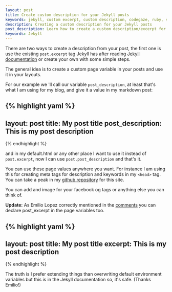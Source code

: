 ```yaml
---
layout: post
title: Create custom description for your Jekyll posts
keywords: jekyll, custom excerpt, custom description, codegaze, ruby, static site
description: Creating a custom description for your Jekyll posts
post_description: Learn how to create a custom description/excerpt for your Jekyll blog posts
keywords: Jekyll 
---
```


There are two ways to create a description from your post, the first one is use the existing ```post.excerpt``` tag Jekyll has after reading [Jekyll documentation](https://jekyllrb.com/docs/posts/#post-excerpts) or create your own with some simple steps.

The general idea is to create a custom page variable in your posts and use it in your layouts.

For our example we 'll call our variable  ```post_description```, at least that's what I am using for my blog, and give it a value in my markdown post:


{% highlight yaml %}
---
layout: post
title: My post title
post_description: This is my post description 
---
{% endhighlight %}

and in my default.html or any other place I want to use it instead of ```post.excerpt```, now I can use ```post.post_description``` and that's it.

You can use these page values anywhere you want. For instance I am using this for creating meta tags for description and keywords in my ```<head>``` tag. You can take a peak in my [github repository](https://github.com/codegaze/codegaze.github.io) for this site. 

You can add and image for your facebook og tags or anything else you can think of. 

**Update:** As Emilio Lopez correctly mentioned in the [comments](http://codegaze.github.io/2015/09/07/jekyll-custom-description-for-your-posts/#comment-2242343497) you can declare post_excerpt in the page variables too. 

{% highlight yaml %}
---
layout: post
title: My post title
excerpt: This is my post description 
---
{% endhighlight %}

The truth is I prefer extending things than overwriting default environment variables but this is in the Jekyll documentation so, it's safe. (Thanks Emilio!)